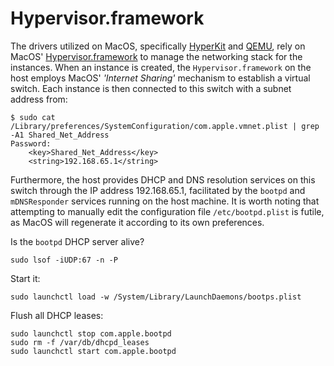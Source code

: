 # Hypervisor.framework

The drivers utilized on MacOS, specifically [HyperKit](https://github.com/moby/hyperkit) and [QEMU](https://www.qemu.org), rely on MacOS' [Hypervisor.framework](https://developer.apple.com/documentation/hypervisor) to manage the networking stack for the instances. When an instance is created, the `Hypervisor.framework` on the host employs MacOS' *'Internet Sharing'* mechanism to establish a virtual switch. Each instance is then connected to this switch with a subnet address from:

```console
$ sudo cat /Library/preferences/SystemConfiguration/com.apple.vmnet.plist | grep -A1 Shared_Net_Address
Password:
	<key>Shared_Net_Address</key>
	<string>192.168.65.1</string>
```

Furthermore, the host provides DHCP and DNS resolution services on this switch through the IP address 192.168.65.1, facilitated by the `bootpd` and `mDNSResponder` services running on the host machine. It is worth noting that attempting to manually edit the configuration file `/etc/bootpd.plist` is futile, as MacOS will regenerate it according to its own preferences.

Is the `bootpd` DHCP server alive?
```console
sudo lsof -iUDP:67 -n -P
```

Start it:
```console
sudo launchctl load -w /System/Library/LaunchDaemons/bootps.plist
```

Flush all DHCP leases:
```console
sudo launchctl stop com.apple.bootpd
sudo rm -f /var/db/dhcpd_leases
sudo launchctl start com.apple.bootpd
```
